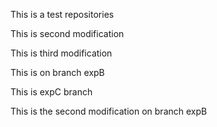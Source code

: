 This is a test repositories

This is second modification

This is third modification

This is on branch expB

This is expC branch

This is the second modification on branch expB

